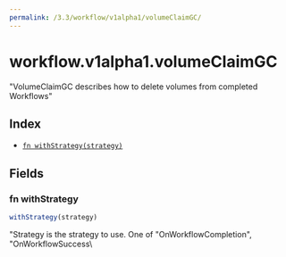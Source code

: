 ```yaml
---
permalink: /3.3/workflow/v1alpha1/volumeClaimGC/
---
```


# workflow.v1alpha1.volumeClaimGC

"VolumeClaimGC describes how to delete volumes from completed Workflows"

## Index

* [`fn withStrategy(strategy)`](#fn-withstrategy)

## Fields

### fn withStrategy

```ts
withStrategy(strategy)
```

"Strategy is the strategy to use. One of \"OnWorkflowCompletion\", \"OnWorkflowSuccess\